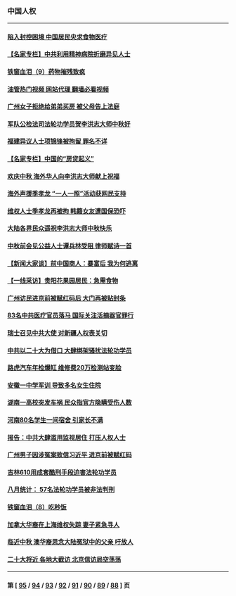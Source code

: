 ### 中国人权
---
#### [陷入封控困境 中国居民央求食物医疗](../../pages/ncid278/n13823589.md?09131645) 
#### [【名家专栏】中共利用精神病院折磨异见人士](../../pages/ncid278/n13823233.md?09131645) 
#### [铁窗血泪（9）药物摧残致疯](../../pages/ncid278/n13819243.md?09131645) 
#### [油管热门视频 网站代理 翻墙必看视频](http://209.222.30.114:81/youtube.html?09131645)
#### [广州女子拒绝给弟弟买房 被父母告上法庭](../../pages/ncid278/n13823195.md?09131645) 
#### [军队公检法司法轮功学员贺李洪志大师中秋好](../../pages/ncid278/n13822021.md?09131645) 
#### [福建异议人士项锦锋被拘留 罪名不详](../../pages/ncid278/n13822521.md?09131645) 
#### [【名家专栏】中国的“房贷起义”](../../pages/ncid278/n13821748.md?09131645) 
#### [欢庆中秋 海外华人向李洪志大师献上祝福](../../pages/ncid278/n13821687.md?09131645) 
#### [海外声援季孝龙 “一人一照”活动获网民支持](../../pages/ncid278/n13821379.md?09131645) 
#### [维权人士季孝龙再被拘 韩籍女友遭国保恐吓](../../pages/ncid278/n13821276.md?09131645) 
#### [大陆各界民众遥祝李洪志大师中秋快乐](../../pages/ncid278/n13821222.md?09131645) 
#### [中秋前会见公益人士谭兵林受阻 律师赋诗一首](../../pages/ncid278/n13821028.md?09131645) 
#### [【新闻大家谈】前中国商人：暴富后 我为何逃离](../../pages/ncid278/n13820946.md?09131645) 
#### [【一线采访】贵阳花果园居民：急需食物](../../pages/ncid278/n13820652.md?09131645) 
#### [广州访民进京前被赋红码后 大门再被贴封条](../../pages/ncid278/n13820786.md?09131645) 
#### [83名中共医疗官员落马 国际关注活摘器官罪行](../../pages/ncid278/n13820716.md?09131645) 
#### [瑞士召见中共大使 对新疆人权表关切](../../pages/ncid278/n13820200.md?09131645) 
#### [中共以二十大为借口 大肆绑架骚扰法轮功学员](../../pages/ncid278/n13819570.md?09131645) 
#### [路虎汽车年检爆缸 维修费20万检测站变脸](../../pages/ncid278/n13819981.md?09131645) 
#### [安徽一中学军训 导致多名女生住院](../../pages/ncid278/n13819752.md?09131645) 
#### [湖南一高校突发车祸 民众指官方隐瞒受伤人数](../../pages/ncid278/n13819708.md?09131645) 
#### [河南80名学生一间宿舍 引家长不满](../../pages/ncid278/n13819206.md?09131645) 
#### [报告：中共大肆滥用监视居住 打压人权人士](../../pages/ncid278/n13818714.md?09131645) 
#### [广州男子因涉冤案致信习近平 进京前被赋红码](../../pages/ncid278/n13818724.md?09131645) 
#### [吉林610用成套酷刑手段迫害法轮功学员](../../pages/ncid278/n13814775.md?09131645) 
#### [八月统计： 57名法轮功学员被非法判刑](../../pages/ncid278/n13817356.md?09131645) 
#### [铁窗血泪（8）吃秒饭](../../pages/ncid278/n13813761.md?09131645) 
#### [加拿大华裔在上海维权失踪 妻子紧急寻人](../../pages/ncid278/n13817708.md?09131645) 
#### [临近中秋 澳华裔思念大陆冤狱中的父亲 吁放人](../../pages/ncid278/n13816551.md?09131645) 
#### [二十大将近 各地大截访 北京信访局空荡荡](../../pages/ncid278/n13816761.md?09131645) 

---
#### 第 [ [95](./95.md?09131645) / [94](./94.md?09131645) / [93](./93.md?09131645) / [92](./92.md?09131645) / [91](./91.md?09131645) / [90](./90.md?09131645) / [89](./89.md?09131645) / [88](./88.md?09131645) ] 页
